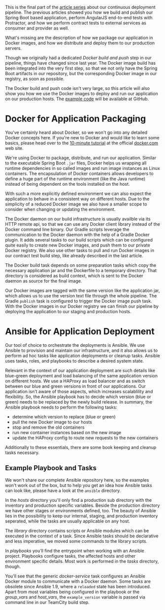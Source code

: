 This is the final part of the [article series](http://blog-it.hypoport.de/2014/07/25/a-continuous-deployment-pipeline-with-gradle-and-docker/) about our continuous deployment pipeline. The previous articles showed you how we build and publish our Spring Boot based application, perform AngularJS end-to-end tests with Protractor, and how we perform contract tests to external services as consumer and provider as well. 

What's missing are the description of how we package our application in Docker images, and how we distribute and deploy them to our production servers.

Though we originally had a dedicated *Docker build and push* step in our pipeline, things have changed since last year. The Docker image build has been integrated into the very first step, so that we not only have the Spring Boot artifacts in our repository, but the corresponding Docker image in our registry, as soon as possible.  

The Docker build and push code isn't very large, so this article will also show you how we use the Docker images to deploy and run our application on our production hosts. The [example code](https://github.com/gesellix/pipeline-with-gradle-and-docker/tree/part5) will be available at GitHub.

# Docker for Application Packaging

You've certainly heard about Docker, so we won't go into any detailed Docker concepts here. If you're new to Docker and would like to learn some basics, please head over to the [10-minute tutorial](https://www.docker.com/tryit/) at the official [docker.com](https://www.docker.com/) web site.

We're using Docker to package, distribute, and run our application. Similar to the executable Spring Boot `.jar` files, Docker helps us wrapping all runtime dependencies in so called images and run image instances as Linux containers. The encapsulation of Docker containers allows developers to define a huge part of the runtime environment (like the Java runtime) instead of being dependent on the tools installed on the host.

With such a more explicitly defined environment we can also expect the application to behave in a consistent way on different hosts. Due to the simplicity of a reduced Docker image we also have a smaller scope to consider when changing or updating the environment.

The Docker daemon on our build infrastructure is usually availble via its HTTP remote api, so that we can use any Docker client library instead of the Docker command line binary. Our Gradle scripts leverage the communication to the Docker daemon with the help of a Gradle Docker plugin. It adds several tasks to our build scripts which can be configured quite easily to create new Docker images, and push them to our private Docker registry. We also use other tasks to pull and run Docker images in our contract test build step, like already described in the last article.

The Docker build task depends on some preparation tasks which copy the necessary application jar and the Dockerfile to a temporary directory. That directory is considered as build context, which is sent to the Docker daemon as source for the final image.

Our Docker images are tagged with the same version like the application jar, which allows us to use the version text file through the whole pipeline. The Gradle `publish` task is configured to trigger the Docker image push task. With the Docker images in our Docker registry we can finish our pipeline by deploying the application to our staging and production hosts.

# Ansible for Application Deployment

Our tool of choice to orchestrate the deployments is Ansible. We use Ansible to provision and maintain our infrastructure, and it also allows us to perform ad hoc tasks like application deployments or cleanup tasks. Ansible uses tasks, roles, and playbooks to describe a desired system state.

Relevant in the context of our application deployment are such details like blue-green deployment and load balancing of the same application version on different hosts. We use a HAProxy as load balancer and as switch between our blue and green versions in front of our applications. Our application isn't aware of those aspects, which increases scalablility and flexibility. So, the Ansible playbook has to decide which version (blue or green) needs to be replaced by the newly build release. In summary, the Ansible playbook needs to perform the following tasks:

* determine which version to replace (blue or green)
* pull the new Docker image to our hosts
* stop and remove the old containers
* run new container instances based on the new image
* update the HAProxy config to route new requests to the new containers

Additionally to these essentials, there are some book keeping and cleanup tasks necessary.

## Example Playbook and Tasks

We won't share our complete Ansible repository here, so the examples won't work out of the box, but to help you get an idea how Ansible tasks can look like, please have a look at the `ansible` directory.

In the *hosts* directory you'll only find a production sub directory with the inventory and production specific variables. Beside the production directory we have other stages or environments defined, too. The beauty of Ansible lies in the possibility to keep our internal, staging, and production inventory seperated, while the tasks are usually applicable on any host.

The *library* directory contains scripts or Ansible modules which can be executed in the context of a task. Since Ansible tasks should be declarative and less imperative, we moved some commands to the library scripts.

In *playbooks* you'll find the entrypoint when working with an Ansible project. Playbooks configure tasks, the affected hosts and other environment specific details. Most work is performed in the *tasks* directory, though.

You'll see that the generic *docker-service* task configures an Ansible Docker module to communicate with a Docker daemon. Some tasks are obsolete since Ansible 1.9, where a `reloaded` state has been introduced. Apart from most variables being configured in the playbook or the *group_vars* and *host_vars*, the `example_version` variable is passed via command line in our TeamCity build step.

